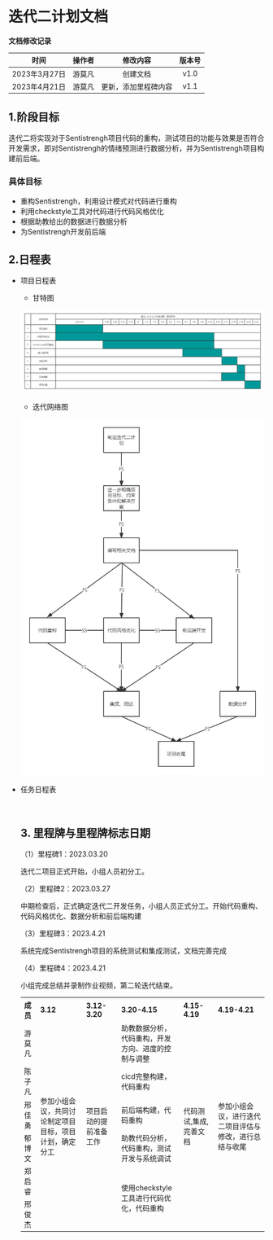 # 迭代二计划文档

**文档修改记录**

| 时间 | 操作者 | 修改内容 | 版本号 |
| :-------: | :-------: | :------: | :----: |
| 2023年3月27日 | 游莫凡 | 创建文档 | v1.0 |
| 2023年4月21日 | 游莫凡 | 更新，添加里程碑内容 | v1.1 |

## 1.阶段目标

迭代二将实现对于Sentistrengh项目代码的重构，测试项目的功能与效果是否符合开发需求，即对Sentistrengh的情绪预测进行数据分析，并为Sentistrengh项目构建前后端。

### 具体目标

- 重构Sentistrengh，利用设计模式对代码进行重构
- 利用checkstyle工具对代码进行代码风格优化
- 根据助教给出的数据进行数据分析
- 为Sentistrengh开发前后端

## 2.日程表

- 项目日程表

  - 甘特图

  ![甘特图](asserts\甘特图.png)

  - 迭代网络图

  ![迭代二网络图](asserts\迭代二网络图.png)

- 任务日程表

  <table>
    <tr>
        <th>成员</th>
        <th>3.12</th>
        <th>3.12-3.20</th>
        <th>3.20-4.15</th>
        <th>4.15-4.19</th>
        <th>4.19-4.21</th>
    </tr>
    <tr>
        <td>游莫凡</td>
        <td rowspan="6">参加小组会议，共同讨论制定项目目标，项目计划，确定分工</td>
        <td rowspan="6">项目启动的提前准备工作</td>
        <td>助教数据分析，代码重构，开发方向、进度的控制与调整</td>
        <td rowspan="6">代码测试,集成,完善文档</td>
        <td rowspan="6">参加小组会议，进行迭代二项目评估与修改，进行总结与收尾</td>
    </tr>
    <tr>
        <td>陈子凡</td>
        <td>cicd完整构建，代码重构</td>
    </tr>
    <tr>
        <td>邢佳勇</td>
        <td>前后端构建，代码重构</td>
    </tr>
    <tr>
        <td>郁博文</td>
        <td>助教代码分析，代码重构，测试开发与系统调试</td>
    </tr>
     <tr>
        <td>郑启睿</td>
        <td rowspan="2">使用checkstyle工具进行代码优化，代码重构</td>
    </tr>
     <tr>
        <td>邢俊杰</td>
​    

##  

## 3. 里程牌与里程牌标志日期

（1）里程碑1：2023.03.20

迭代二项目正式开始，小组人员初分工。

（2）里程碑2：2023.03.27

中期检查后，正式确定迭代二开发任务，小组人员正式分工。开始代码重构、代码风格优化、数据分析和前后端构建

（3）里程碑3：2023.4.21

系统完成Sentistrengh项目的系统测试和集成测试，文档完善完成

（4）里程碑4：2023.4.21

小组完成总结并录制作业视频，第二轮迭代结束。
